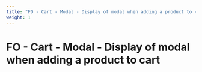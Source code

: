 ```yaml
---
title: "FO - Cart - Modal - Display of modal when adding a product to cart"
weight: 1
---
```


# FO - Cart - Modal - Display of modal when adding a product to cart

